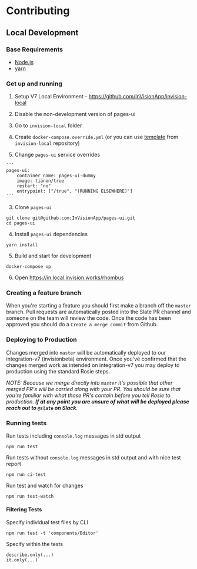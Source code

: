 # Contributing

## Local Development

### Base Requirements

- [Node.js](https://nodejs.org/en/)
- [yarn](https://yarnpkg.com)

### Get up and running

1. Setup V7 Local Environment - https://github.com/InVisionApp/invision-local

2. Disable the non-development version of pages-ui

  1. Go to `invision-local` folder

  2. Create `docker-compose.override.yml` (or you can use [template](https://github.com/InVisionApp/invision-local#docker-composeoverrideymltemplate) from `invision-local` repository)

  3. Change `pages-ui` service overrides

    ```
    pages-ui:
        container_name: pages-ui-dummy
        image: tianon/true
        restart: "no"
        entrypoint: ["/true", "(RUNNING ELSEWHERE)"]
    ```

3. Clone `pages-ui`

  ```
  git clone git@github.com:InVisionApp/pages-ui.git
  cd pages-ui
  ```

4. Install `pages-ui` dependencies

  ```
  yarn install
  ```

5. Build and start for development

  ```
  docker-compose up
  ```

6. Open https://in.local.invision.works/rhombus


### Creating a feature branch

When you're starting a feature you should first make a branch off the `master` branch. Pull requests are automatically posted into the Slate PR channel and someone on the team will review the code. Once the code has been approved you should do a `Create a merge commit` from Github.

### Deploying to Production

Changes merged into `master` will be automatically deployed to our integration-v7 (invisionbeta) environment. Once you've confirmed that the changes merged work as intended on integration-v7 you may deploy to production using the standard Rosie steps.

_NOTE: Because we merge directly into `master` it's possible that other merged PR's will be carried along with your PR.  You should be sure that you're familiar with what those PR's contain before you tell Rosie to production. **If at any point you are unsure of what will be deployed please reach out to `@slate` on Slack**._

### Running tests

Run tests including `console.log` messages in std output

```
npm run test
```

Run tests without `console.log` messages in std output and with nice test report

```
npm run ci-test
```

Run test and watch for changes

```
npm run test-watch
```

#### Filtering Tests

Specify individual test files by CLI

```
npm run test -t 'components/Editor'
```


Specify within the tests

```
describe.only(...)
it.only(...)
```